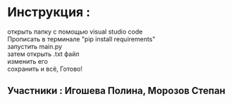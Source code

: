 # Инструкция :
открыть папку с помощью visual studio code <br>
Прописать в терминале "pip install requirements" <br>
запустить main.py <br>
затем открыть .txt файл <br>
изменить его <br>
сохранить и всё, Готово! <br>

## Участники : Игошева Полина, Морозов Степан 
